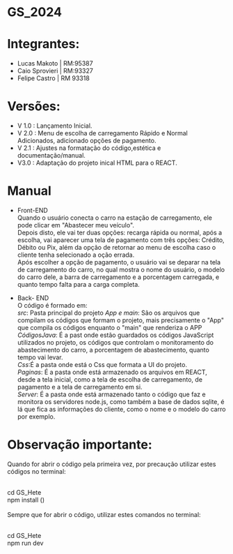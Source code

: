 # GS_2024

# Integrantes:
  * Lucas Makoto   | RM:95387
  * Caio Sprovieri | RM:93327
  * Felipe Castro  | RM 93318
# Versões:
* V 1.0 : Lançamento Inicial.
* V 2.0 : Menu de escolha de carregamento Rápido e Normal Adicionados, adicionado opções de pagamento.
* V 2.1 : Ajustes na formatação do código,estética e documentação/manual.
* V3.0  : Adaptação do projeto inical HTML para o REACT.

# Manual
* Front-END<br> 
Quando o usuário conecta o carro na estação de carregamento, ele pode clicar em "Abastecer meu veículo".<br> 
Depois disto, ele vai ter duas opções: recarga rápida ou normal, após a escolha, vai aparecer uma tela de pagamento com três opções: Crédito, Débito ou Pix, além da opção de retornar ao menu de escolha caso o cliente tenha selecionado a oção errada.<br>
Após escolher a opção de pagamento, o usuário vai se deparar na tela de carregamento do carro, no qual mostra o nome do usuário, o modelo do carro dele, a barra de carregamento e a porcentagem carregada, e quanto tempo falta para a carga completa.

* Back- END<br> 
O código é formado em:<br>
*src*: Pasta principal do projeto 
*App e main*: São os arquivos que compilam os códigos que formam o projeto, mais precisamente o "App" que compila os códigos enquanto o "main" que renderiza o APP<br>
*CódigosJava*: É a past onde estão guardados os códigos JavaScript utilizados no projeto, os códigos que controlam  o monitoramento do abastecimento do carro, a porcentagem de abastecimento, quanto tempo vai levar.<br>
*Css*:É a pasta onde está o Css que formata a UI do projeto. <br>
*Paginas*: É a pasta onde está armazenado os arquivos em REACT, desde a tela inicial, como a tela de escolha de carregamento, de pagamento e a tela de carregamento em si.<br>
*Server*: É a pasta onde está armazenado tanto o código que faz e monitora os servidores node.js, como também a base de dados sqlite, é lá que fica as informações do cliente, como o nome e o modelo do carro por exemplo.


# Observação importante:<br>
Quando for abrir o código pela primeira vez, por precaução utilizar estes códigos no terminal:<br><br>

cd GS_Hete<br>
npm install ()<br><br>
Sempre que for abrir o código, utilizar estes comandos no terminal:<br><br>

cd GS_Hete<br>
npm run dev<br>
